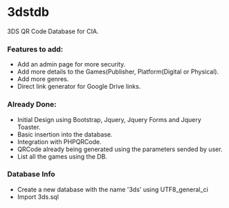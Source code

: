 # 3dstdb
3DS QR Code Database for CIA.

### Features to add:
+ Add an admin page for more security.
+ Add more details to the Games(Publisher, Platform(Digital or Physical).
+ Add more genres.
+ Direct link generator for Google Drive links.

### Already Done:
+ Initial Design using Bootstrap, Jquery, Jquery Forms and Jquery Toaster.
+ Basic insertion into the database.
+ Integration with PHPQRCode.
+ QRCode already being generated using the parameters sended by user.
+ List all the games using the DB.

### Database Info
+ Create a new database with the name '3ds' using UTF8_general_ci
+ Import 3ds.sql
